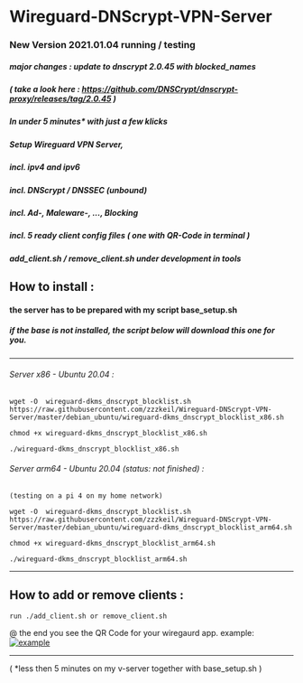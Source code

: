 # Wireguard-DNScrypt-VPN-Server

### New Version 2021.01.04 running / testing
##### major changes : update to dnscrypt 2.0.45 with blocked_names 
##### ( take a look here : https://github.com/DNSCrypt/dnscrypt-proxy/releases/tag/2.0.45 )

##### In under 5 minutes* with just a few klicks
##### Setup Wireguard VPN Server,
##### incl. ipv4 and ipv6
##### incl. DNScrypt / DNSSEC (unbound)
##### incl. Ad-, Maleware-, ..., Blocking
##### incl. 5 ready client config files  ( one with QR-Code in terminal )
##### add_client.sh / remove_client.sh under development in tools

## How to install :
#### the server has to be prepared with my script base_setup.sh
##### if the base is not installed, the script below will download this one for you.
----------------------------------------

###### Server x86 - Ubuntu 20.04 :
```
wget -O  wireguard-dkms_dnscrypt_blocklist.sh https://raw.githubusercontent.com/zzzkeil/Wireguard-DNScrypt-VPN-Server/master/debian_ubuntu/wireguard-dkms_dnscrypt_blocklist_x86.sh

chmod +x wireguard-dkms_dnscrypt_blocklist_x86.sh

./wireguard-dkms_dnscrypt_blocklist_x86.sh
```

###### Server arm64 - Ubuntu 20.04 (status: not finished) :
```
(testing on a pi 4 on my home network)

wget -O  wireguard-dkms_dnscrypt_blocklist.sh https://raw.githubusercontent.com/zzzkeil/Wireguard-DNScrypt-VPN-Server/master/debian_ubuntu/wireguard-dkms_dnscrypt_blocklist_arm64.sh

chmod +x wireguard-dkms_dnscrypt_blocklist_arm64.sh

./wireguard-dkms_dnscrypt_blocklist_arm64.sh

```
-----------------------------------------

## How to add or remove clients :
```
run ./add_client.sh or remove_client.sh
```

@ the end you see the QR Code for your wiregaurd app.
example:
[![example](https://zeroaim.de/img/wgexsqr.png)](https://github.com/zzzkeil/Wireguard-DNScrypt-VPN-Server)

-----------------------------------------





( *less then 5 minutes on my v-server together with base_setup.sh ) 

